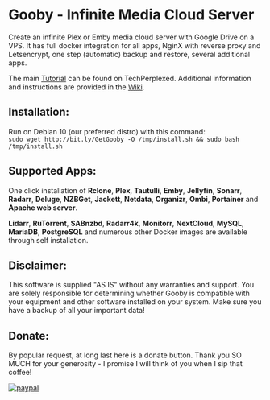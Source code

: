 # Gooby - Infinite Media Cloud Server

Create an infinite Plex or Emby media cloud server with Google Drive on a VPS. It has full docker integration for all apps, NginX with reverse proxy and Letsencrypt, one step (automatic) backup and restore, several additional apps.

The main [Tutorial](http://bit.ly/Tech_Perplexed "How to create an infinite media server using a VPS and Cloud service") can be found on TechPerplexed. Additional information and instructions are provided in the [Wiki](https://github.com/TechPerplexed/Gooby/wiki "Gooby Wiki").

## Installation:

Run on Debian 10 (our preferred distro) with this command:  
`sudo wget http://bit.ly/GetGooby -O /tmp/install.sh && sudo bash /tmp/install.sh`

## Supported Apps:

One click installation of **Rclone**, **Plex**, **Tautulli**, **Emby**, **Jellyfin**, **Sonarr**, **Radarr**, **Deluge**, **NZBGet**, **Jackett**, **Netdata**, **Organizr**, **Ombi**, **Portainer** and **Apache web server**.

**Lidarr**, **RuTorrent**, **SABnzbd**, **Radarr4k**, **Monitorr**, **NextCloud**, **MySQL**, **MariaDB**, **PostgreSQL** and numerous other Docker images are available through self installation.

## Disclaimer:

This software is supplied "AS IS" without any warranties and support. You are solely responsible for determining whether Gooby is compatible with your equipment and other software installed on your system. Make sure you have a backup of all your important data!

## Donate:

By popular request, at long last here is a donate button. Thank you SO MUCH for your generosity - I promise I will think of you when I sip that coffee!

[![paypal](https://www.paypalobjects.com/en_US/i/btn/btn_donateCC_LG.gif)](https://www.paypal.com/cgi-bin/webscr?cmd=_s-xclick&hosted_button_id=2YZQCA4GA2RSG)
